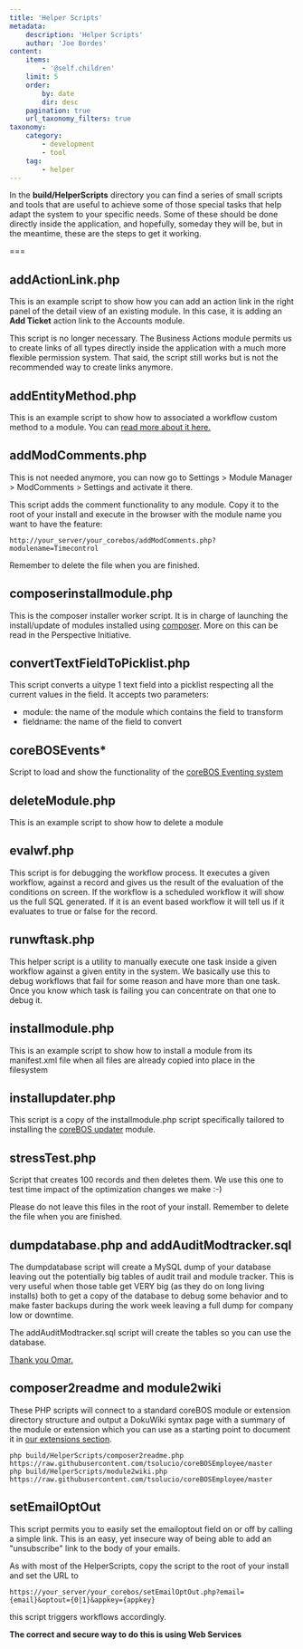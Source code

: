 ```yaml
---
title: 'Helper Scripts'
metadata:
    description: 'Helper Scripts'
    author: 'Joe Bordes'
content:
    items:
        - '@self.children'
    limit: 5
    order:
        by: date
        dir: desc
    pagination: true
    url_taxonomy_filters: true
taxonomy:
    category:
        - development
        - tool
    tag:
        - helper
---
```


In the **build/HelperScripts** directory you can find a series of small scripts and tools that are useful to achieve some of those special tasks that help adapt the system to your specific needs. Some of these should be done directly inside the application, and hopefully, someday they will be, but in the meantime, these are the steps to get it working.

===

addActionLink.php
-----------------

This is an example script to show how you can add an action link in the
right panel of the detail view of an existing module. In this case, it
is adding an **Add Ticket** action link to the Accounts module.

<div class="notices blue"> This script is no longer necessary.
The Business Actions module permits us to create links of all types
directly inside the application with a much more flexible permission
system. That said, the script still works but is not the recommended way
to create links anymore. </div>

addEntityMethod.php
-------------------

This is an example script to show how to associated a workflow custom
method to a module. You can [read more about it here.](../11.develtutorials/13.addworkflowfunction)

addModComments.php
------------------

<div class="notices blue">This is not needed anymore, you can
now go to Settings > Module Manager > ModComments > Settings
and activate it there.</div>

This script adds the comment functionality to any module. Copy it to the
root of your install and execute in the browser with the module name you
want to have the feature:

```
http://your_server/your_corebos/addModComments.php?modulename=Timecontrol
```

<div class="notices red">
Remember to delete the file when you are finished. </div>

composerinstallmodule.php
-------------------------

This is the composer installer worker script. It is in charge of
launching the install/update of modules installed using
[composer](https://getcomposer.org/). More on this can be read in the
Perspective Initiative.

convertTextFieldToPicklist.php
------------------------------

This script converts a uitype 1 text field into a picklist respecting
all the current values in the field. It accepts two parameters:

-   module: the name of the module which contains the field to transform
-   fieldname: the name of the field to convert

coreBOSEvents*
---------------

Script to load and show the functionality of the [coreBOS Eventing system](../11.develtutorials/20.corebos_hooks)

deleteModule.php
----------------

This is an example script to show how to delete a module

evalwf.php
----------

This script is for debugging the workflow process. It executes a given
workflow, against a record and gives us the result of the evaluation of
the conditions on screen. If the workflow is a scheduled workflow it
will show us the full SQL generated. If it is an event based workflow it
will tell us if it evaluates to true or false for the record.

runwftask.php
-------------

This helper script is a utility to manually execute one task inside a
given workflow against a given entity in the system. We basically use
this to debug workflows that fail for some reason and have more than one
task. Once you know which task is failing you can concentrate on that
one to debug it.

installmodule.php
-----------------

This is an example script to show how to install a module from its
manifest.xml file when all files are already copied into place in the
filesystem

installupdater.php
------------------

This script is a copy of the installmodule.php script specifically
tailored to installing the [coreBOS updater](../11.develtutorials/08.corebosupdater)
module.

stressTest.php
--------------

Script that creates 100 records and then deletes them. We use this one
to test time impact of the optimization changes we make :-)

<div class="notices red">
Please do not leave this files in the
root of your install. Remember to delete the file when you are
finished.</div>

dumpdatabase.php and addAuditModtracker.sql
-------------------------------------------

The dumpdatabase script will create a MySQL dump of your database
leaving out the potentially big tables of audit trail and module
tracker. This is very useful when those table get VERY big (as they do
on long living installs) both to get a copy of the database to debug
some behavior and to make faster backups during the work week leaving a
full dump for company low or downtime.

The addAuditModtracker.sql script will create the tables so you can use
the database.

<div class="notices blue"> 
<a href="https://github.com/omarllorens">Thank you Omar.</a>
</div>

composer2readme and module2wiki
-------------------------------

These PHP scripts will connect to a standard coreBOS module or extension
directory structure and output a DokuWiki syntax page with a summary of
the module or extension which you can use as a starting point to
document it in [our extensions section](../../../11.others/07.extensions).

    php build/HelperScripts/composer2readme.php https://raw.githubusercontent.com/tsolucio/coreBOSEmployee/master
    php build/HelperScripts/module2wiki.php https://raw.githubusercontent.com/tsolucio/coreBOSEmployee/master

setEmailOptOut
--------------

This script permits you to easily set the emailoptout field on or off by
calling a simple link. This is an easy, yet insecure way of being able
to add an "unsubscribe" link to the body of your emails.

As with most of the HelperScripts, copy the script to the root of your
install and set the URL to

    https://your_server/your_corebos/setEmailOptOut.php?email={email}&optout={0|1}&appkey={appkey}

this script triggers workflows accordingly.

**The correct and secure way to do this is using Web Services**
